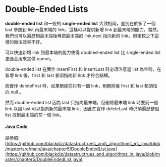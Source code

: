 # Double-Ended Lists

**double-ended list** 和一般的 **single-ended list** 大致相同，差別在於多了一個 last 參照到 list 內最末端的 link，這樣可以提供新增 link 到最末端的能力。當然，我們也可以遍歷到最末端後再把最末端的 link.next 指向新的 link，但相較之下這樣的做法效率不好。

可以快速新增 link 到最本端的能力使得 doubled-ended list 比 single-ended list 更適合用來實做 queue。

double-ended list 在實作 insertFirst 和 insertLast 時必須注意當 list 為空時，在新增 link 後，first 和 last 都須指向新 link 才符合結構。

而實作 deleteFirst 時，如果刪除前只有一個 link，則刪除後 first 和 last 都須指向 null 。

然而 double-ended list 因為 last 只指向最末端，但刪除最末端 link 時要前一個 link 以讓 last 可以指向新的最末端 link，因此在實作 deleteLast 時仍須遍歷整個 list 找到最末端的前一個 link。

#### Java Code

請參照: [https://github.com/blackdiz/datastructrues\_and\_algorithms\_in\_java/blob/master/src/main/java/chapter5/DoubleEndedList.java](https://github.com/blackdiz/datastructrues_and_algorithms_in_java/blob/master/chapter5/DoubleEndedList.java)

